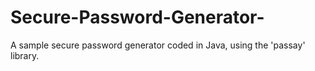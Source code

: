 # Secure-Password-Generator-
A sample secure password generator coded in Java, using the 'passay' library.
